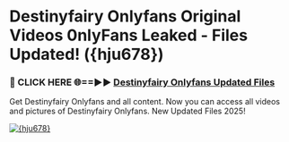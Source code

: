 # Destinyfairy Onlyfans Original Videos 0nlyFans Leaked - Files Updated! ({hju678})

<h3>🔴 CLICK HERE 🌐==►► <a href="https://tinyurl.com/ms9xzufz" rel="nofollow">Destinyfairy Onlyfans Updated Files</a></h3>

Get Destinyfairy Onlyfans and all content. Now you can access all videos and pictures of Destinyfairy Onlyfans. New Updated Files 2025!

[![{hju678}](https://i.imgur.com/PQ7UWWw.gif)](https://tinyurl.com/ms9xzufz)